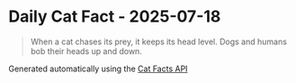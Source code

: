 # Daily Cat Fact - 2025-07-18

> When a cat chases its prey, it keeps its head level. Dogs and humans bob their heads up and down.

Generated automatically using the [Cat Facts API](https://catfact.ninja)
